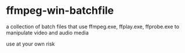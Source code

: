 # ffmpeg-win-batchfile

a collection of batch files that use ffmpeg.exe, ffplay.exe, ffprobe.exe to manipulate video and audio media 

use at your own risk
